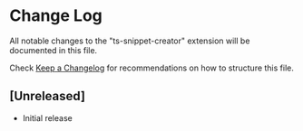 # Change Log

All notable changes to the "ts-snippet-creator" extension will be documented in this file.

Check [Keep a Changelog](http://keepachangelog.com/) for recommendations on how to structure this file.

## [Unreleased]

- Initial release